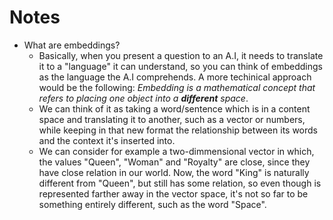 # Notes

- What are embeddings?
  - Basically, when you present a question to an A.I, it needs to translate it to a "language" it can understand, so you can think of embeddings as the language the A.I comprehends. A more techinical approach would be the following: *Embedding is a mathematical concept that refers to placing one object into a ***different*** space*.
  - We can think of it as taking a word/sentence which is in a content space and translating it to another, such as a vector or numbers, while keeping in that new format the relationship between its words and the context it's inserted into.
  - We can consider for example a two-dimmensional vector in which, the values "Queen", "Woman" and "Royalty" are close, since they have close relation in our world. Now, the word "King" is naturally different from "Queen", but still has some relation, so even though is represented farther away in the vector space, it's not so far to be something entirely different, such as the word "Space".

